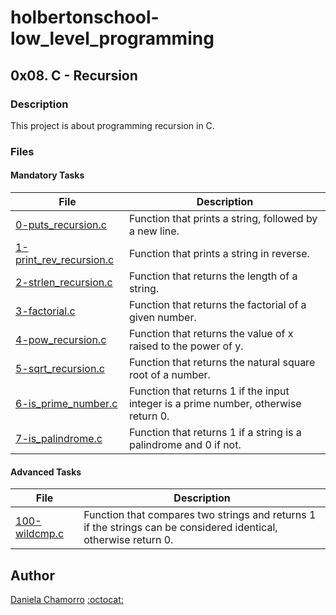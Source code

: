 # holbertonschool-low_level_programming

## 0x08. C - Recursion
### Description
This project is about programming recursion in C.

### Files
#### Mandatory Tasks

| File | Description |
| ------ | ------ |
| [0-puts_recursion.c](https://github.com/dalexach/holbertonschool-low_level_programming/blob/master/0x08-recursion/0-puts_recursion.c) | Function that prints a string, followed by a new line. |
| [1-print_rev_recursion.c](https://github.com/dalexach/holbertonschool-low_level_programming/blob/master/0x08-recursion/1-print_rev_recursion.c) | Function that prints a string in reverse. |
| [2-strlen_recursion.c](https://github.com/dalexach/holbertonschool-low_level_programming/blob/master/0x08-recursion/2-strlen_recursion.c) | Function that returns the length of a string. |
| [3-factorial.c](https://github.com/dalexach/holbertonschool-low_level_programming/blob/master/0x08-recursion/3-factorial.c) | Function that returns the factorial of a given number. |
| [4-pow_recursion.c](https://github.com/dalexach/holbertonschool-low_level_programming/blob/master/0x08-recursion/4-pow_recursion.c) | Function that returns the value of x raised to the power of y. |
| [5-sqrt_recursion.c](https://github.com/dalexach/holbertonschool-low_level_programming/blob/master/0x08-recursion/5-sqrt_recursion.c) | Function that returns the natural square root of a number. |
| [6-is_prime_number.c](https://github.com/dalexach/holbertonschool-low_level_programming/blob/master/0x08-recursion/6-is_prime_number.c) | Function that returns 1 if the input integer is a prime number, otherwise return 0. |
| [7-is_palindrome.c](https://github.com/dalexach/holbertonschool-low_level_programming/blob/master/0x08-recursion/7-is_palindrome.c) | Function that returns 1 if a string is a palindrome and 0 if not. |

#### Advanced Tasks
| File | Description |
| ------ | ------ |
| [100-wildcmp.c](https://github.com/dalexach/holbertonschool-low_level_programming/blob/master/0x08-recursion/100-wildcmp.c) | Function that compares two strings and returns 1 if the strings can be considered identical, otherwise return 0. |

## Author

[Daniela Chamorro](https://www.linkedin.com/in/daniela-alexandra-chamorro-guerrero-666805a1/) [:octocat:](https://github.com/dalexach)
